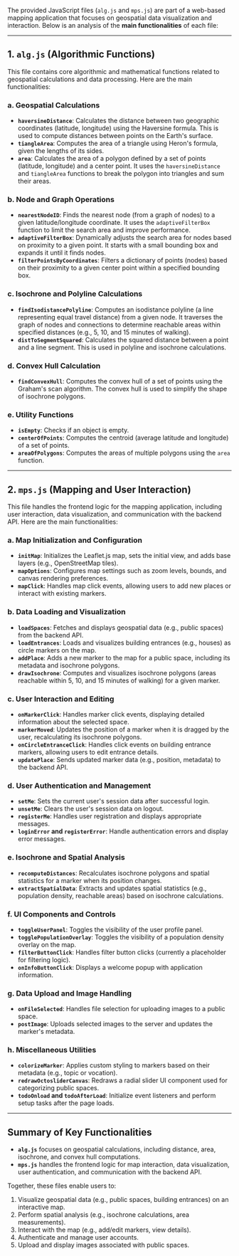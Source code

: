 The provided JavaScript files (`alg.js` and `mps.js`) are part of a web-based mapping application that focuses on geospatial data visualization and interaction. Below is an analysis of the **main functionalities** of each file:

---

## **1. `alg.js` (Algorithmic Functions)**
This file contains core algorithmic and mathematical functions related to geospatial calculations and data processing. Here are the main functionalities:

### **a. Geospatial Calculations**
- **`haversineDistance`**: Calculates the distance between two geographic coordinates (latitude, longitude) using the Haversine formula. This is used to compute distances between points on the Earth's surface.
- **`tiangleArea`**: Computes the area of a triangle using Heron's formula, given the lengths of its sides.
- **`area`**: Calculates the area of a polygon defined by a set of points (latitude, longitude) and a center point. It uses the `haversineDistance` and `tiangleArea` functions to break the polygon into triangles and sum their areas.

### **b. Node and Graph Operations**
- **`nearestNodeID`**: Finds the nearest node (from a graph of nodes) to a given latitude/longitude coordinate. It uses the `adaptiveFilterBox` function to limit the search area and improve performance.
- **`adaptiveFilterBox`**: Dynamically adjusts the search area for nodes based on proximity to a given point. It starts with a small bounding box and expands it until it finds nodes.
- **`filterPointsByCoordinates`**: Filters a dictionary of points (nodes) based on their proximity to a given center point within a specified bounding box.

### **c. Isochrone and Polyline Calculations**
- **`findIsodistancePolyline`**: Computes an isodistance polyline (a line representing equal travel distance) from a given node. It traverses the graph of nodes and connections to determine reachable areas within specified distances (e.g., 5, 10, and 15 minutes of walking).
- **`distToSegmentSquared`**: Calculates the squared distance between a point and a line segment. This is used in polyline and isochrone calculations.

### **d. Convex Hull Calculation**
- **`findConvexHull`**: Computes the convex hull of a set of points using the Graham's scan algorithm. The convex hull is used to simplify the shape of isochrone polygons.

### **e. Utility Functions**
- **`isEmpty`**: Checks if an object is empty.
- **`centerOfPoints`**: Computes the centroid (average latitude and longitude) of a set of points.
- **`areaOfPolygons`**: Computes the areas of multiple polygons using the `area` function.

---

## **2. `mps.js` (Mapping and User Interaction)**
This file handles the frontend logic for the mapping application, including user interaction, data visualization, and communication with the backend API. Here are the main functionalities:

### **a. Map Initialization and Configuration**
- **`initMap`**: Initializes the Leaflet.js map, sets the initial view, and adds base layers (e.g., OpenStreetMap tiles).
- **`mapOptions`**: Configures map settings such as zoom levels, bounds, and canvas rendering preferences.
- **`mapClick`**: Handles map click events, allowing users to add new places or interact with existing markers.

### **b. Data Loading and Visualization**
- **`loadSpaces`**: Fetches and displays geospatial data (e.g., public spaces) from the backend API.
- **`loadEntrances`**: Loads and visualizes building entrances (e.g., houses) as circle markers on the map.
- **`addPlace`**: Adds a new marker to the map for a public space, including its metadata and isochrone polygons.
- **`drawIsochrone`**: Computes and visualizes isochrone polygons (areas reachable within 5, 10, and 15 minutes of walking) for a given marker.

### **c. User Interaction and Editing**
- **`onMarkerClick`**: Handles marker click events, displaying detailed information about the selected space.
- **`markerMoved`**: Updates the position of a marker when it is dragged by the user, recalculating its isochrone polygons.
- **`onCircleEntranceClick`**: Handles click events on building entrance markers, allowing users to edit entrance details.
- **`updatePlace`**: Sends updated marker data (e.g., position, metadata) to the backend API.

### **d. User Authentication and Management**
- **`setMe`**: Sets the current user's session data after successful login.
- **`unsetMe`**: Clears the user's session data on logout.
- **`registerMe`**: Handles user registration and displays appropriate messages.
- **`loginError` and `registerError`**: Handle authentication errors and display error messages.

### **e. Isochrone and Spatial Analysis**
- **`recomputeDistances`**: Recalculates isochrone polygons and spatial statistics for a marker when its position changes.
- **`extractSpatialData`**: Extracts and updates spatial statistics (e.g., population density, reachable areas) based on isochrone calculations.

### **f. UI Components and Controls**
- **`toggleUserPanel`**: Toggles the visibility of the user profile panel.
- **`togglePopulationOverlay`**: Toggles the visibility of a population density overlay on the map.
- **`filterButtonClick`**: Handles filter button clicks (currently a placeholder for filtering logic).
- **`onInfoButtonClick`**: Displays a welcome popup with application information.

### **g. Data Upload and Image Handling**
- **`onFileSelected`**: Handles file selection for uploading images to a public space.
- **`postImage`**: Uploads selected images to the server and updates the marker's metadata.

### **h. Miscellaneous Utilities**
- **`colorizeMarker`**: Applies custom styling to markers based on their metadata (e.g., topic or vocation).
- **`redrawOctosliderCanvas`**: Redraws a radial slider UI component used for categorizing public spaces.
- **`todoOnload` and `todoAfterLoad`**: Initialize event listeners and perform setup tasks after the page loads.

---

## **Summary of Key Functionalities**
- **`alg.js`** focuses on geospatial calculations, including distance, area, isochrone, and convex hull computations.
- **`mps.js`** handles the frontend logic for map interaction, data visualization, user authentication, and communication with the backend API.

Together, these files enable users to:
1. Visualize geospatial data (e.g., public spaces, building entrances) on an interactive map.
2. Perform spatial analysis (e.g., isochrone calculations, area measurements).
3. Interact with the map (e.g., add/edit markers, view details).
4. Authenticate and manage user accounts.
5. Upload and display images associated with public spaces.
